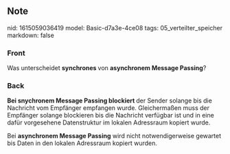 ## Note
nid: 1615059036419
model: Basic-d7a3e-4ce08
tags: 05_verteilter_speicher
markdown: false

### Front
Was unterscheidet <b>synchrones </b>von <b>asynchronem Message Passing</b>?

### Back
<b>Bei snychronem Message Passing blockiert </b>der Sender solange bis die Nachricht vom Empfänger empfangen wurde. Gleichermaßen muss der Empfänger solange blockieren bis die Nachricht verfügbar ist und in eine dafür vorgesehene Datenstruktur im lokalen Adressraum kopiert wurde.<div>
</div><div>Bei <b>asynchronem Message Passing</b> wird nicht notwendigerweise gewartet bis Daten in den lokalen Adressraum kopiert wurden.</div>
